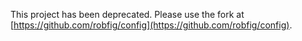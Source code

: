 This project has been deprecated. Please use the fork at [https://github.com/robfig/config](https://github.com/robfig/config).
